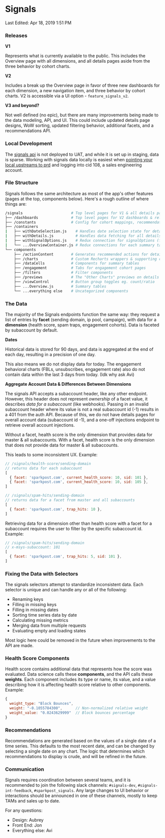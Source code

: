 # Signals

Last Edited: Apr 18, 2019 1:51 PM

### Releases

**V1**

Represents what is currently available to the public. This includes the Overview page with all dimensions, and all details pages aside from the three behavior by cohort charts.

**V2**

Includes a break up the Overview page in favor of three new dashboards for each dimension, a new navigation item, and three behavior by cohort charts. V2 is accessible via a UI option - `feature_signals_v2`.

**V3 and beyond?**

Not well defined (no epic), but there are many improvements being made to the data modeling, API, and UI. This could include updated details page designs, WoW sorting, updated filtering behavior, additional facets, and a recommendations API.

### Local Development

The [signals api](https://github.com/SparkPost/sparkpost-admin-api-documentation/blob/master/services/signals.md) is not deployed to UAT, and while it is set up in staging, data is sparse. Working with signals data locally is easiest when [pointing your local upstreams to prd](https://confluence.int.messagesystems.com/display/ENG/Configuring+Openresty+Upstreams) and logging into cid 108, a sales engineering account.

### File Structure

Signals follows the same architecture as most of the app's other features (pages at the top, components below). Here's a rough outline of where things are:

```bash
/signals                      # Top level pages for V1 & all details pages
├── /dashboards               # Top level pages for V2 dashboards & relevant components
├── /constants                # Config for cohort mappings, recommendations, health colors & weight info
├── /containers
|   ├── withDateSelection.js    # Handles date selection state for details pages
|   ├── withDetails.js          # Handles data fetching for all details pages & previews (other charts)
|   ├── withSignalOptions.js    # Redux connection for signalOptions (filters)
|   └── ...OverviewContainer.js # Redux connections for each summary table
└── components
    ├── /actionContent        # Generates recommended actions for details pages
    ├── /charts               # Custom Recharts wrappers & supporting components
    ├── /dataCells            # Components for summary tables
    ├── /engagement           # Tabs for engagement cohort pages
    ├── /filters              # Filter components
    ├── /previews             # The "Other Charts" previews on details pages
    ├── /viewControl          # Button group toggles eg. count/ratio
    ├── ...Overview.js        # Summary tables
    └── ...everything else    # Uncategorized components
```

### The Data

The majority of the Signals endpoints function the same way: they request a list of entries by **facet** (sending domain, ip pool, campaign), with data for a **dimension** (health score, spam traps, engagement cohorts). Data is faceted by subaccount by default.

**Dates**

Historical data is stored for 90 days, and data is aggregated at the end of each day, resulting in a precision of one day.

This also means we do not display data for today. The engagement behavioral charts (FBLs, unsubscribes, engagement rate) also do not contain data within the last 3 days from today. (Idk why ask Avi)

**Aggregate Account Data & Differences Between Dimensions**

The signals API accepts a subaccount header, like any other endpoint. However, this header does not represent *ownership* of a facet value, it describes *data for a subaccount* (like webhooks). Passing in an invalid subaccount header where its value is not a real subaccount id (-1) results in a 401 from the auth API. Because of this, we do not have details pages for overall account data (subaccount id -1), and a one-off injections endpoint to retrieve overall account injections.

Without a facet, health score is the only dimension that provides data for master & all subaccounts. With a facet, health score is the only dimension that does not provide data for master & all subaccounts.

This leads to some inconsistent UX. Example:

```js
// /signals/health-score/sending-domain
// returns data for each subaccount
[
  { facet: 'sparkpost.com', current_health_score: 10, sid: 101 },
  { facet: 'sparkpost.com', current_health_score: 10, sid: 105 },
]

// /signals/spam-hits/sending-domain
// returns data for a facet from master and all subaccounts
[
  { facet: 'sparkpost.com', trap_hits: 10 },
]
```

Retrieving data for a dimension other than health score with a facet for a subaccount requires the user to filter by the specific subaccount id. Example:

```js
// /signals/spam-hits/sending-domain
// x-msys-subaccount: 101
[
  { facet: 'sparkpost.com', trap_hits: 5, sid: 101 },
]
```

### Fixing the Data with Selectors

The signals selectors attempt to standardize inconsistent data. Each selector is unique and can handle any or all of the following:

- Renaming keys
- Filling in missing keys
- Filling in missing dates
- Sorting time series data by date
- Calculating missing metrics
- Merging data from multiple requests
- Evaluating empty and loading states

Most logic here could be removed in the future when improvements to the API are made.

### Health Score Components

Health score contains additional data that represents how the score was evaluated. Data science calls these **components**, and the API calls these **weights**. Each component includes its type or name, its value, and a value describing how it is affecting health score relative to other components. Example:

```js
{
  weight_type: "Block Bounces",
  weight: "-0.1055784300",      // Non-normalized relative weight
  weight_value: "0.0243629999"  // Block bounces percentage
}
```
### Recommendations

Recommendations are generated based on the values of a single date of a time series. This defaults to the most recent date, and can be changed by selecting a single date on any chart. The logic that determines which recommendations to display is crude, and will be refined in the future.

### Communication

Signals requires coordination between several teams, and it is recommended to join the following slack channels: `#signals-dev`, `#signals-int-feedback`, `#sparkpost_signals`. Any large changes to UI behavior or interactions should be announced in one of these channels, mostly to keep TAMs and sales up to date.

For any questions:

- Design: Aubrey
- Front End: Jon
- Everything else: Avi
